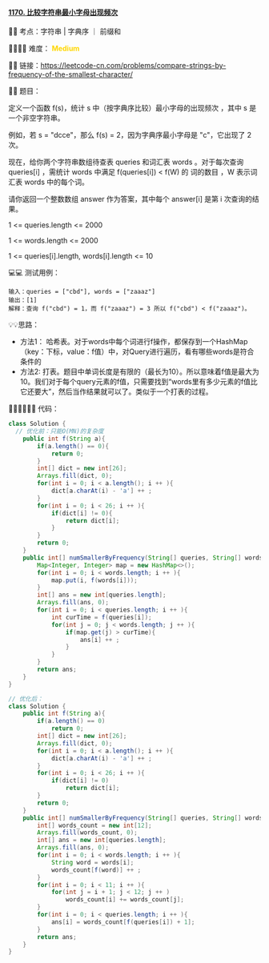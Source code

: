 #### [1170. 比较字符串最小字母出现频次](https://leetcode-cn.com/problems/compare-strings-by-frequency-of-the-smallest-character/)

🔑🔑 考点：字符串 | 字典序 ｜ 前缀和

🚴‍♀️🚴‍♀️ 难度： <span style = "color:gold; font-weight:bold">Medium</span>

🔗🔗 链接：https://leetcode-cn.com/problems/compare-strings-by-frequency-of-the-smallest-character/

📖📖 题目：

定义一个函数 f(s)，统计 s  中（按字典序比较）最小字母的出现频次 ，其中 s 是一个非空字符串。

例如，若 s = "dcce"，那么 f(s) = 2，因为字典序最小字母是 "c"，它出现了 2 次。

现在，给你两个字符串数组待查表 queries 和词汇表 words 。对于每次查询 queries[i] ，需统计 words 中满足 f(queries[i]) < f(W) 的 词的数目 ，W 表示词汇表 words 中的每个词。

请你返回一个整数数组 answer 作为答案，其中每个 answer[i] 是第 i 次查询的结果。

1 <= queries.length <= 2000

1 <= words.length <= 2000

1 <= queries[i].length, words[i].length <= 10

💻💻 测试用例：

```
输入：queries = ["cbd"], words = ["zaaaz"]
输出：[1]
解释：查询 f("cbd") = 1，而 f("zaaaz") = 3 所以 f("cbd") < f("zaaaz")。
```

💡💡思路：

- 方法1： 哈希表。对于words中每个词进行f操作，都保存到一个HashMap（key：下标，value：f值）中，对Query进行遍历，看有哪些words是符合条件的
- 方法2: 打表。题目中单词长度是有限的（最长为10）。所以意味着f值是最大为10。我们对于每个query元素的f值，只需要找到“words里有多少元素的f值比它还要大”，然后当作结果就可以了。类似于一个打表的过程。

👩🏻‍💻🧑🏻‍💻 代码：

```Java
class Solution {
  // 优化前：只能O(MN)的复杂度
    public int f(String a){
        if(a.length() == 0){
            return 0;
        }
        int[] dict = new int[26];
        Arrays.fill(dict, 0);
        for(int i = 0; i < a.length(); i ++ ){
            dict[a.charAt(i) - 'a'] ++ ;
        }
        for(int i = 0; i < 26; i ++ ){
            if(dict[i] != 0){
                return dict[i];
            }
        }
        return 0;
    }
    public int[] numSmallerByFrequency(String[] queries, String[] words) {
        Map<Integer, Integer> map = new HashMap<>();
        for(int i = 0; i < words.length; i ++ ){
            map.put(i, f(words[i]));
        }
        int[] ans = new int[queries.length];
        Arrays.fill(ans, 0);
        for(int i = 0; i < queries.length; i ++ ){
            int curTime = f(queries[i]);
            for(int j = 0; j < words.length; j ++ ){
                if(map.get(j) > curTime){
                    ans[i] ++ ;
                }
            }
        }
        return ans;
    }
}
```



```Java
// 优化后：
class Solution {
    public int f(String a){
        if(a.length() == 0)
            return 0;
        int[] dict = new int[26];
        Arrays.fill(dict, 0);
        for(int i = 0; i < a.length(); i ++ ){
            dict[a.charAt(i) - 'a'] ++ ;
        }
        for(int i = 0; i < 26; i ++ ){
            if(dict[i] != 0)
                return dict[i];
        }
        return 0;
    }
    public int[] numSmallerByFrequency(String[] queries, String[] words) {
        int[] words_count = new int[12];
        Arrays.fill(words_count, 0);
        int[] ans = new int[queries.length];
        Arrays.fill(ans, 0);
        for(int i = 0; i < words.length; i ++ ){
            String word = words[i];
            words_count[f(word)] ++ ; 
        }
        for(int i = 0; i < 11; i ++ ){
            for(int j = i + 1; j < 12; j ++ )
                words_count[i] += words_count[j];
        }
        for(int i = 0; i < queries.length; i ++ ){
            ans[i] = words_count[f(queries[i]) + 1];
        }
        return ans;
    }
}
```


